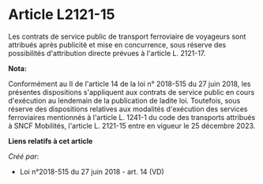 # Article L2121-15

Les contrats de service public de transport ferroviaire de voyageurs sont attribués après publicité et mise en concurrence,
sous réserve des possibilités d'attribution directe prévues à l'article L. 2121-17.

**Nota:**

Conformément au II de l'article 14 de la loi n° 2018-515 du 27 juin 2018, les présentes dispositions s'appliquent aux
contrats de service public en cours d'exécution au lendemain de la publication de ladite loi. Toutefois, sous réserve des
dispositions relatives aux modalités d'exécution des services ferroviaires mentionnés à l'article L. 1241-1 du code des
transports attribués à SNCF Mobilités, l'article L. 2121-15 entre en vigueur le 25 décembre 2023.

**Liens relatifs à cet article**

_Créé par_:

  - Loi n°2018-515 du 27 juin 2018 - art. 14 (VD)
